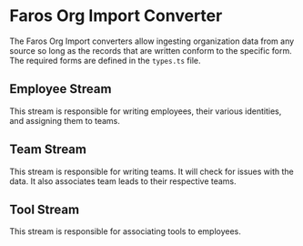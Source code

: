 # Faros Org Import Converter

The Faros Org Import converters allow ingesting organization data from any source so long as the records that are written conform to the specific form. The required forms are defined in the `types.ts` file.

## Employee Stream

This stream is responsible for writing employees, their various identities, and assigning them to teams.

## Team Stream

This stream is responsible for writing teams. It will check for issues with the data. It also associates team leads to their respective teams.

## Tool Stream

This stream is responsible for associating tools to employees.